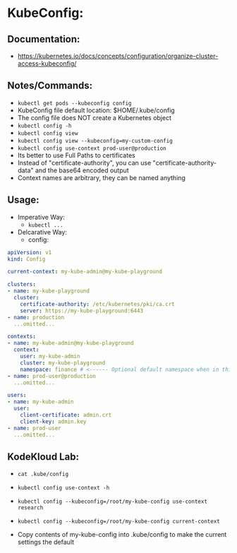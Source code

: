 # KubeConfig:
## Documentation:
- https://kubernetes.io/docs/concepts/configuration/organize-cluster-access-kubeconfig/

## Notes/Commands:
- `kubectl get pods --kubeconfig config`
- KubeConfig file default location: $HOME/.kube/config
- The config file does NOT create a Kubernetes object
- `kubectl config -h`
- `kubectl config view`
- `kubectl config view --kubeconfig=my-custom-config`
- `kubectl config use-context prod-user@production`
- Its better to use Full Paths to certificates
- Instead of "certificate-authority", you can use "certificate-authority-data" and the base64 encoded output
- Context names are arbitrary, they can be named anything

## Usage:
- Imperative Way:
  - `kubectl ...`
- Delcarative Way:
  - config:
```yaml
apiVersion: v1
kind: Config

current-context: my-kube-admin@my-kube-playground

clusters:
- name: my-kube-playground
  cluster:
    certificate-authority: /etc/kubernetes/pki/ca.crt
    server: https://my-kube-playground:6443
- name: production
  ...omitted...

contexts:
- name: my-kube-admin@my-kube-playground
  context:
    user: my-kube-admin
    cluster: my-kube-playground
    namespace: finance # <------ Optional default namespace when in this context
- name: prod-user@production
  ...omitted...

users:
- name: my-kube-admin
  user:
    client-certificate: admin.crt
    client-key: admin.key
- name: prod-user
  ...omitted...
```
## KodeKloud Lab:
- `cat .kube/config`


- `kubectl config use-context -h`
- `kubectl config --kubeconfig=/root/my-kube-config use-context research`
- `kubectl config --kubeconfig=/root/my-kube-config current-context`
- Copy contents of my-kube-config into .kube/config to make the current settings the default
